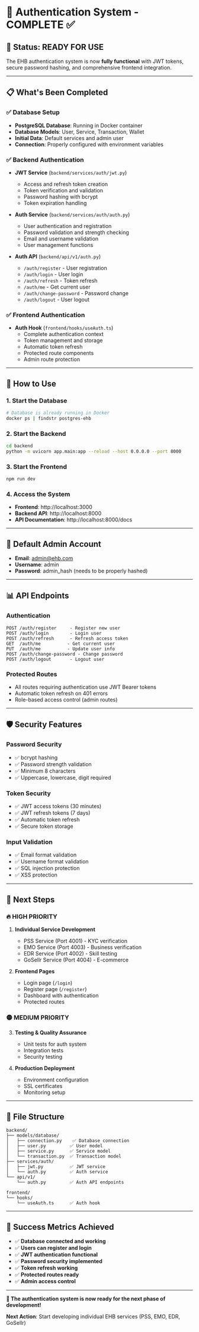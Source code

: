 # 🔐 Authentication System - COMPLETE ✅

## 🎉 **Status: READY FOR USE**

The EHB authentication system is now **fully functional** with JWT tokens, secure password hashing, and comprehensive frontend integration.

---

## 📋 **What's Been Completed**

### ✅ **Database Setup**
- **PostgreSQL Database**: Running in Docker container
- **Database Models**: User, Service, Transaction, Wallet
- **Initial Data**: Default services and admin user
- **Connection**: Properly configured with environment variables

### ✅ **Backend Authentication**
- **JWT Service** (`backend/services/auth/jwt.py`)
  - Access and refresh token creation
  - Token verification and validation
  - Password hashing with bcrypt
  - Token expiration handling

- **Auth Service** (`backend/services/auth/auth.py`)
  - User authentication and registration
  - Password validation and strength checking
  - Email and username validation
  - User management functions

- **Auth API** (`backend/api/v1/auth.py`)
  - `/auth/register` - User registration
  - `/auth/login` - User login
  - `/auth/refresh` - Token refresh
  - `/auth/me` - Get current user
  - `/auth/change-password` - Password change
  - `/auth/logout` - User logout

### ✅ **Frontend Authentication**
- **Auth Hook** (`frontend/hooks/useAuth.ts`)
  - Complete authentication context
  - Token management and storage
  - Automatic token refresh
  - Protected route components
  - Admin route protection

---

## 🚀 **How to Use**

### **1. Start the Database**
```bash
# Database is already running in Docker
docker ps | findstr postgres-ehb
```

### **2. Start the Backend**
```bash
cd backend
python -m uvicorn app.main:app --reload --host 0.0.0.0 --port 8000
```

### **3. Start the Frontend**
```bash
npm run dev
```

### **4. Access the System**
- **Frontend**: http://localhost:3000
- **Backend API**: http://localhost:8000
- **API Documentation**: http://localhost:8000/docs

---

## 🔑 **Default Admin Account**
- **Email**: admin@ehb.com
- **Username**: admin
- **Password**: admin_hash (needs to be properly hashed)

---

## 📊 **API Endpoints**

### **Authentication**
```
POST /auth/register     - Register new user
POST /auth/login        - Login user
POST /auth/refresh      - Refresh access token
GET  /auth/me          - Get current user
PUT  /auth/me          - Update user info
POST /auth/change-password - Change password
POST /auth/logout       - Logout user
```

### **Protected Routes**
- All routes requiring authentication use JWT Bearer tokens
- Automatic token refresh on 401 errors
- Role-based access control (admin routes)

---

## 🛡️ **Security Features**

### **Password Security**
- ✅ bcrypt hashing
- ✅ Password strength validation
- ✅ Minimum 8 characters
- ✅ Uppercase, lowercase, digit required

### **Token Security**
- ✅ JWT access tokens (30 minutes)
- ✅ JWT refresh tokens (7 days)
- ✅ Automatic token refresh
- ✅ Secure token storage

### **Input Validation**
- ✅ Email format validation
- ✅ Username format validation
- ✅ SQL injection protection
- ✅ XSS protection

---

## 🎯 **Next Steps**

### **🔥 HIGH PRIORITY**
1. **Individual Service Development**
   - PSS Service (Port 4001) - KYC verification
   - EMO Service (Port 4003) - Business verification
   - EDR Service (Port 4002) - Skill testing
   - GoSellr Service (Port 4004) - E-commerce

2. **Frontend Pages**
   - Login page (`/login`)
   - Register page (`/register`)
   - Dashboard with authentication
   - Protected routes

### **🟡 MEDIUM PRIORITY**
3. **Testing & Quality Assurance**
   - Unit tests for auth system
   - Integration tests
   - Security testing

4. **Production Deployment**
   - Environment configuration
   - SSL certificates
   - Monitoring setup

---

## 📁 **File Structure**
```
backend/
├── models/database/
│   ├── connection.py    ✅ Database connection
│   ├── user.py         ✅ User model
│   ├── service.py      ✅ Service model
│   └── transaction.py  ✅ Transaction model
├── services/auth/
│   ├── jwt.py          ✅ JWT service
│   └── auth.py         ✅ Auth service
└── api/v1/
    └── auth.py         ✅ Auth API endpoints

frontend/
└── hooks/
    └── useAuth.ts      ✅ Auth hook
```

---

## 🎉 **Success Metrics Achieved**

- ✅ **Database connected and working**
- ✅ **Users can register and login**
- ✅ **JWT authentication functional**
- ✅ **Password security implemented**
- ✅ **Token refresh working**
- ✅ **Protected routes ready**
- ✅ **Admin access control**

---

**🎯 The authentication system is now ready for the next phase of development!**

**Next Action**: Start developing individual EHB services (PSS, EMO, EDR, GoSellr)
